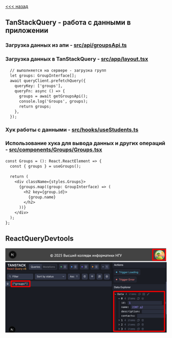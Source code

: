 [<<< назад](../README.md)

## TanStackQuery - работа с данными в приложении
### Загрузка данных из апи - [src/api/groupsApi.ts](../src/api/groupsApi.ts)
### Загрузка данных в TanStackQuery - [src/app/layout.tsx](../src/app/layout.tsx)
```
  // выполняется на сервере - загрузка групп
  let groups: GroupInterface[];
  await queryClient.prefetchQuery({
    queryKey: ['groups'],
    queryFn: async () => {
      groups = await getGroupsApi();
      console.log('Groups', groups);
      return groups;
    },
  });
```
### Хук работы с данными - [src/hooks/useStudents.ts](../src/hooks/useStudents.ts)
### Использование хука для вывода данных и других операций - [src/components/Groups/Groups.tsx](../src/components/Groups/Groups.tsx)
```
const Groups = (): React.ReactElement => {
  const { groups } = useGroups();

  return (
    <div className={styles.Groups}>
      {groups.map((group: GroupInterface) => (
        <h2 key={group.id}>
          {group.name}
        </h2>
      ))}
    </div>
  );
};
```

## ReactQueryDevtools

![tanstack1](pics/tanstack1.png)
![tanstack1](pics/tanstack2.png)
